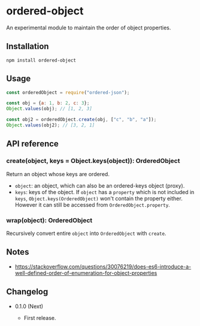 ordered-object
==============

An experimental module to maintain the order of object properties.

Installation
------------

```
npm install ordered-object
```

Usage
-----

```js
const orderedObject = require("ordered-json");

const obj = {a: 1, b: 2, c: 3};
Object.values(obj); // [1, 2, 3]

const obj2 = orderedObject.create(obj, ["c", "b", "a"]);
Object.values(obj2); // [3, 2, 1]
```

API reference
-------------

### create(object, keys = Object.keys(object)): OrderedObject

Return an object whose keys are ordered.

* `object`: an object, which can also be an ordered-keys object (proxy).
* `keys`: keys of the object. If `object` has a `property` which is not included in `keys`, `Object.keys(OrderedObject)` won't contain the property either. However it can still be accessed from `OrderedObject.property`.

### wrap(object): OrderedObject

Recursively convert entire `object` into `OrderedObject` with `create`.

Notes
-----

* https://stackoverflow.com/questions/30076219/does-es6-introduce-a-well-defined-order-of-enumeration-for-object-properties

Changelog
---------

* 0.1.0 (Next)

    - First release.
